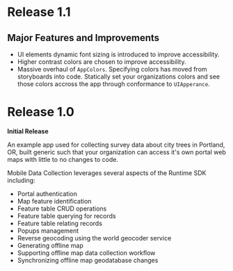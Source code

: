 # Release 1.1

## Major Features and Improvements

- UI elements dynamic font sizing is introduced to improve accessibility.
- Higher contrast colors are chosen to improve accessibility.
- Massive overhaul of `AppColors`. Specifying colors has moved from storyboards into code. Statically set your organizations colors and see those colors accross the app through conformance to `UIApperance`.

# Release 1.0

**Initial Release**

An example app used for collecting survey data about city trees in Portland, OR, built generic such that your organization can access it's own portal web maps with little to no changes to code.

Mobile Data Collection leverages several aspects of the Runtime SDK including:

- Portal authentication
- Map feature identification
- Feature table CRUD operations
- Feature table querying for records
- Feature table relating records
- Popups management
- Reverse geocoding using the world geocoder service
- Generating offline map
- Supporting offline map data collection workflow
- Synchronizing offline map geodatabase changes
